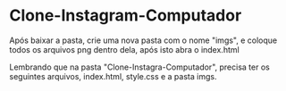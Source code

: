 # Clone-Instagram-Computador
Após baixar a pasta, crie uma nova pasta com o nome "imgs",
e coloque todos os arquivos png dentro dela, após isto abra o index.html

Lembrando que na pasta "Clone-Instagra-Computador", precisa ter os seguintes arquivos, index.html, style.css e a pasta imgs.
